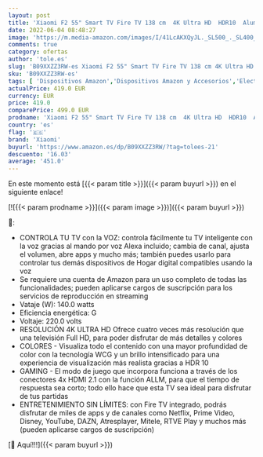 ```yaml
---
layout: post
title: 'Xiaomi F2 55" Smart TV Fire TV 138 cm  4K Ultra HD  HDR10  Aluminio sin Marcos  Airplay  Prime Video  Netflix  Control de Voz de Alexa  HDMI 2.1  Bluetooth  USB  Sintonizador Triple  Modelo 2022'
date: 2022-06-04 08:48:27
image: 'https://m.media-amazon.com/images/I/41LcAKXQyJL._SL500_._SL400_.jpg'
comments: true
category: ofertas
author: 'tole.es'
slug: 'B09XXZZ3RW-es Xiaomi F2 55" Smart TV Fire TV 138 cm 4K Ultra HD HDR10...'
sku: 'B09XXZZ3RW-es'
tags: [ 'Dispositivos Amazon','Dispositivos Amazon y Accesorios','Electrónica','Fire TV','TV, vídeo y home cinema','Televisores','Televisores inteligentes','alexa','xiaomi','🇪🇸', ]
actualPrice: 419.0 EUR
currency: EUR
price: 419.0
comparePrice: 499.0 EUR
prodname: 'Xiaomi F2 55" Smart TV Fire TV 138 cm  4K Ultra HD  HDR10  Aluminio sin Marcos  Airplay  Prime Video  Netflix  Control de Voz de Alexa  HDMI 2.1  Bluetooth  USB  Sintonizador Triple  Modelo 2022'
country: 'es'
flag: '🇪🇸'
brand: 'Xiaomi'
buyurl: 'https://www.amazon.es/dp/B09XXZZ3RW/?tag=tolees-21'
descuento: '16.03'
average: '451.0'
---
```


En este momento está [{{< param title >}}]({{< param buyurl >}}) en el siguiente enlace!

[![{{< param prodname >}}]({{< param image >}})]({{< param buyurl >}})

🔎:

- CONTROLA TU TV con la VOZ: controla fácilmente tu TV inteligente con la voz gracias al mando por voz Alexa incluido; cambia de canal, ajusta el volumen, abre apps y mucho más; también puedes usarlo para controlar tus demás dispositivos de Hogar digital compatibles usando la voz
- Se requiere una cuenta de Amazon para un uso completo de todas las funcionalidades; pueden aplicarse cargos de suscripción para los servicios de reproducción en streaming
- Vataje (W): 140.0 watts
- Eficiencia energética: G
- Voltaje: 220.0 volts
- RESOLUCIÓN 4K ULTRA HD Ofrece cuatro veces más resolución que una televisión Full HD, para poder disfrutar de más detalles y colores
- COLORES - Visualiza todo el contenido con una mayor profundidad de color con la tecnología WCG y un brillo intensificado para una experiencia de visualización más realista gracias a HDR 10
- GAMING - El modo de juego que incorpora funciona a través de los conectores 4x HDMI 2.1 con la función ALLM, para que el tiempo de respuesta sea corto; todo ello hace que esta TV sea ideal para disfrutar de tus partidas
- ENTRETENIMIENTO SIN LÍMITES: con Fire TV integrado, podrás disfrutar de miles de apps y de canales como Netflix, Prime Video, Disney, YouTube, DAZN, Atresplayer, Mitele, RTVE Play y muchos más (pueden aplicarse cargos de suscripción)

[🛒 Aquí!!!]({{< param buyurl >}})
